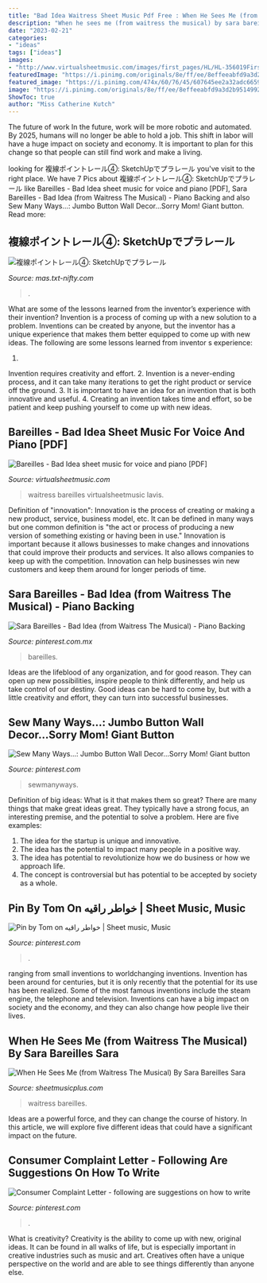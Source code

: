 ```yaml
---
title: "Bad Idea Waitress Sheet Music Pdf Free : When He Sees Me (from Waitress The Musical) By Sara Bareilles Sara"
description: "When he sees me (from waitress the musical) by sara bareilles sara"
date: "2023-02-21"
categories:
- "ideas"
tags: ["ideas"]
images:
- "http://www.virtualsheetmusic.com/images/first_pages/HL/HL-356019First_BIG.png"
featuredImage: "https://i.pinimg.com/originals/8e/ff/ee/8effeeabfd9a3d2b9514992fbf90262c.png"
featured_image: "https://i.pinimg.com/474x/60/76/45/607645ee2a32adc6659180827f08eb0b--cheese-trays-teak-wood.jpg"
image: "https://i.pinimg.com/originals/8e/ff/ee/8effeeabfd9a3d2b9514992fbf90262c.png"
ShowToc: true
author: "Miss Catherine Kutch"
---
```



The future of work
In the future, work will be more robotic and automated. By 2025, humans will no longer be able to hold a job. This shift in labor will have a huge impact on society and economy. It is important to plan for this change so that people can still find work and make a living.

	

		
looking for 複線ポイントレール④: SketchUpでプラレール you've visit to the right place. We have 7 Pics about 複線ポイントレール④: SketchUpでプラレール like Bareilles - Bad Idea sheet music for voice and piano [PDF], Sara Bareilles - Bad Idea (from Waitress The Musical) - Piano Backing and also Sew Many Ways...: Jumbo Button Wall Decor...Sorry Mom! Giant button. Read more:
		
    
## 複線ポイントレール④: SketchUpでプラレール

<img loading=lazy src="http://mas.txt-nifty.com/3d/images/2009/09/13/2009091312.jpg" onerror="this.onerror=null;this.src='https://tse1.mm.bing.net/th?id=OIP.OOY4krI0pJLaaNQuAUbU8gHaEK&amp;pid=15.1';" alt="複線ポイントレール④: SketchUpでプラレール">

_Source: mas.txt-nifty.com_

>. 

	

What are some of the lessons learned from the inventor’s experience with their invention?
Invention is a process of coming up with a new solution to a problem. Inventions can be created by anyone, but the inventor has a unique experience that makes them better equipped to come up with new ideas. The following are some lessons learned from inventor s experience:

1. 
Invention requires creativity and effort.
2. 
Invention is a never-ending process, and it can take many iterations to get the right product or service off the ground.
3. 
It is important to have an idea for an invention that is both innovative and useful. 
4. 
Creating an invention takes time and effort, so be patient and keep pushing yourself to come up with new ideas.

    
## Bareilles - Bad Idea Sheet Music For Voice And Piano [PDF]

<img loading=lazy src="http://www.virtualsheetmusic.com/images/first_pages/HL/HL-356019First_BIG.png" onerror="this.onerror=null;this.src='https://tse4.mm.bing.net/th?id=OIP.vT0YiWpR2locqBlFbBZuIgHaJ3&amp;pid=15.1';" alt="Bareilles - Bad Idea sheet music for voice and piano [PDF]">

_Source: virtualsheetmusic.com_

>waitress bareilles virtualsheetmusic lavis. 

	

Definition of "innovation":
Innovation is the process of creating or making a new product, service, business model, etc. It can be defined in many ways but one common definition is "the act or process of producing a new version of something existing or having been in use." 
Innovation is important because it allows businesses to make changes and innovations that could improve their products and services. It also allows companies to keep up with the competition. Innovation can help businesses win new customers and keep them around for longer periods of time.

    
## Sara Bareilles - Bad Idea (from Waitress The Musical) - Piano Backing

<img loading=lazy src="https://i.pinimg.com/originals/8e/ff/ee/8effeeabfd9a3d2b9514992fbf90262c.png" onerror="this.onerror=null;this.src='https://tse3.mm.bing.net/th?id=OIP.5tSEX0pWQvo2DT_xfqjVXAHaFj&amp;pid=15.1';" alt="Sara Bareilles - Bad Idea (from Waitress The Musical) - Piano Backing">

_Source: pinterest.com.mx_

>bareilles. 

	

Ideas are the lifeblood of any organization, and for good reason. They can open up new possibilities, inspire people to think differently, and help us take control of our destiny. Good ideas can be hard to come by, but with a little creativity and effort, they can turn into successful businesses.

    
## Sew Many Ways...: Jumbo Button Wall Decor...Sorry Mom! Giant Button

<img loading=lazy src="https://i.pinimg.com/474x/60/76/45/607645ee2a32adc6659180827f08eb0b--cheese-trays-teak-wood.jpg" onerror="this.onerror=null;this.src='https://tse1.mm.bing.net/th?id=OIP.153ho4XHTZ3THwjSVBMnsgAAAA&amp;pid=15.1';" alt="Sew Many Ways...: Jumbo Button Wall Decor...Sorry Mom! Giant button">

_Source: pinterest.com_

>sewmanyways. 

	

Definition of big ideas: What is it that makes them so great?
There are many things that make great ideas great. They typically have a strong focus, an interesting premise, and the potential to solve a problem. Here are five examples:
1. The idea for the startup is unique and innovative.
2. The idea has the potential to impact many people in a positive way.
3. The idea has potential to revolutionize how we do business or how we approach life. 
4. The concept is controversial but has potential to be accepted by society as a whole. 

    
## Pin By Tom On خواطر راقيه | Sheet Music, Music

<img loading=lazy src="https://i.pinimg.com/originals/93/aa/bc/93aabc75bc5bc7434973bf916e59b2f6.jpg" onerror="this.onerror=null;this.src='https://tse2.mm.bing.net/th?id=OIP.lXadwKTuY80PeXlIZitryAHaJY&amp;pid=15.1';" alt="Pin by Tom on خواطر راقيه | Sheet music, Music">

_Source: pinterest.com_

>. 

	

ranging from small inventions to worldchanging inventions.
Invention has been around for centuries, but it is only recently that the potential for its use has been realized. Some of the most famous inventions include the steam engine, the telephone and television. Inventions can have a big impact on society and the economy, and they can also change how people live their lives.

    
## When He Sees Me (from Waitress The Musical) By Sara Bareilles Sara

<img loading=lazy src="https://d29ci68ykuu27r.cloudfront.net/items/20248122/look_insides/large_file/file_1_page_4.png" onerror="this.onerror=null;this.src='https://tse4.mm.bing.net/th?id=OIP.hu2AQK1bFoqopiyf1IykFAAAAA&amp;pid=15.1';" alt="When He Sees Me (from Waitress The Musical) By Sara Bareilles Sara">

_Source: sheetmusicplus.com_

>waitress bareilles. 

	

Ideas are a powerful force, and they can change the course of history. In this article, we will explore five different ideas that could have a significant impact on the future.

    
## Consumer Complaint Letter - Following Are Suggestions On How To Write

<img loading=lazy src="https://i.pinimg.com/236x/ab/7e/91/ab7e91790947208f101851fcf3e4480f.jpg?nii=t" onerror="this.onerror=null;this.src='https://tse1.mm.bing.net/th?id=OIP.rgWIzgCDhwB-3KP3z9FCvgAAAA&amp;pid=15.1';" alt="Consumer Complaint Letter - following are suggestions on how to write">

_Source: pinterest.com_

>. 

	

What is creativity?
Creativity is the ability to come up with new, original ideas. It can be found in all walks of life, but is especially important in creative industries such as music and art. Creatives often have a unique perspective on the world and are able to see things differently than anyone else.


